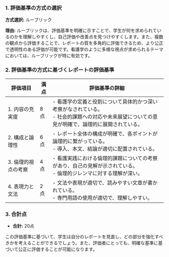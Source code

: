 ### 1. 評価基準の方式の選択
**方式選択:** ルーブリック

**理由:** ルーブリックは、評価基準を明確に示すことで、学生が何を求められているのかを理解しやすくし、自己評価や改善点を見つけやすくします。また、複数の観点から評価することで、レポートの質を多角的に評価できるため、より公正で透明性のある評価が可能です。看護学のように多様な視点が求められるテーマにおいては、ルーブリックが特に有効です。

### 2. 評価基準の方式に基づくレポートの評価基準

| 評価項目                     | 満点 | 評価基準の詳細                                                                 |
|------------------------------|------|--------------------------------------------------------------------------------|
| 1. 内容の充実度              | 8点  | - 看護学の定義と役割について具体的かつ深い考察がなされている。<br>- 社会的課題への対応や未来展望についての意見が明確で、論理的に展開されている。 |
| 2. 構成と論理性              | 6点  | - レポート全体の構成が明確で、各ポイントが論理的に繋がっている。<br>- 導入、本文、結論が適切に配置されている。 |
| 3. 倫理的視点の考察          | 4点  | - 看護実践における倫理的課題についての考察があり、自己の見解が示されている。<br>- 倫理的ジレンマに対する理解が深い。 |
| 4. 表現力と文法              | 2点  | - 文法や表現が適切で、読みやすい文章が書かれている。<br>- 専門用語の使用が適切で、理解しやすい。 |

### 3. 合計点
- **合計:** 20点

この評価基準に基づいて、学生は自分のレポートを見直し、どの部分を強化すべきかを考えることができるでしょう。また、評価者にとっても、明確な基準に基づいて公正に評価することが可能になります。